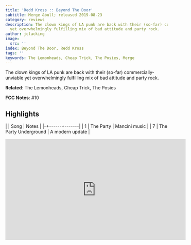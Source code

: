 ```yaml
---
title: 'Redd Kross :: Beyond The Door'
subtitle: Merge &bull; released 2019-08-23
category: reviews
description: The clown kings of LA punk are back with their (so-far) commercially-unviable
  yet overwhelmingly fulfilling mix of bad attitude and party rock.
author: jclacking
image:
  src: ''
index: Beyond The Door, Redd Kross
tags: ''
keywords: The Lemonheads, Cheap Trick, The Posies, Merge
---
```

The clown kings of LA punk are back with their (so-far) commercially-unviable yet overwhelmingly fulfilling mix of bad attitude and party rock.<!--more-->

**Related**: The Lemonheads, Cheap Trick, The Posies

**FCC Notes**: #10

## Highlights

| | Song | Notes |
|-+------+-------|
| 1 | The Party | Mancini music |
| 7 | The Party Underground | A modern update |

<div class="tlo-detail-video"><iframe width="560" height="315" src="https://www.youtube.com/embed/I4QE08QTVXY" frameborder="0" allow="autoplay; encrypted-media" allowfullscreen></iframe></div>

